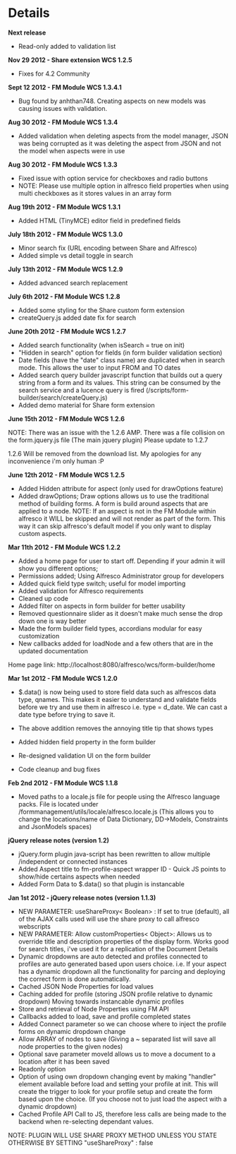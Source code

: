 # Details #

**Next release**
  * Read-only added to validation list

**Nov 29 2012 - Share extension WCS 1.2.5**
  * Fixes for 4.2 Community

**Sept 12 2012 - FM Module WCS 1.3.4.1**
  * Bug found by anhthan748. Creating aspects on new models was causing issues with validation.

**Aug 30 2012 - FM Module WCS 1.3.4**
  * Added validation when deleting aspects from the model manager, JSON was being corrupted as it was deleting the aspect from JSON and not the model when aspects were in use

**Aug 30 2012 - FM Module WCS 1.3.3**
  * Fixed issue with option service for checkboxes and radio buttons
  * NOTE: Please use multiple option in alfresco field properties when using multi checkboxes as it stores values in an array form

**Aug 19th 2012 - FM Module WCS 1.3.1**
  * Added HTML (TinyMCE) editor field in predefined fields

**July 18th 2012 - FM Module WCS 1.3.0**
  * Minor search fix (URL encoding between Share and Alfresco)
  * Added simple vs detail toggle in search

**July 13th 2012 - FM Module WCS 1.2.9**
  * Added advanced search replacement

**July 6th 2012 - FM Module WCS 1.2.8**
  * Added some styling for the Share custom form extension
  * createQuery.js added date fix for search

**June 20th 2012 - FM Module WCS 1.2.7**
  * Added search functionality (when isSearch = true on init)
  * "Hidden in search" option for fields (in form builder validation section)
  * Date fields (have the "date" class name) are duplicated when in search mode. This allows the user to input FROM and TO dates
  * Added search query builder javascript function that builds out a query string from a form and its values. This string can be consumed by the search service and a lucence query is fired (/scripts/form-builder/search/createQuery.js)
  * Added demo material for Share form extension

**June 15th 2012 - FM Module WCS 1.2.6**

NOTE: There was an issue with the 1.2.6 AMP. There was a file collision on the form.jquery.js file (The main jquery plugin) Please update to 1.2.7

1.2.6 Will be removed from the download list. My apologies for any inconvenience i'm only human :P

**June 12th 2012 - FM Module WCS 1.2.5**
  * Added Hidden attribute for aspect (only used for drawOptions feature)
  * Added drawOptions; Draw options allows us to use the traditional method of building forms. A form is build around aspects that are applied to a node. NOTE: If an aspect is not in the FM Module within alfresco it WILL be skipped and will not render as part of the form. This way it can skip alfresco's default model if you only want to display custom aspects.

**Mar 11th 2012 - FM Module WCS 1.2.2**
  * Added a home page for user to start off. Depending if your admin it will show you different options;
  * Permissions added; Using Alfresco Administrator group for developers
  * Added quick field type switch; useful for model importing
  * Added validation for Alfresco requirements
  * Cleaned up code
  * Added filter on aspects in form builder for better usability
  * Removed questionnaire slider as it doesn't make much sense the drop down one is way better
  * Made the form builder field types, accordians modular for easy customization
  * New callbacks added for loadNode and a few others that are in the updated documentation

Home page link: http://localhost:8080/alfresco/wcs/form-builder/home

**Mar 1st 2012 - FM Module WCS 1.2.0**

  * $.data() is now being used to store field data such as alfrescos data type, qnames. This makes it easier to understand and validate fields before we try and use them in alfresco i.e. type = d\_date. We can cast a date type before trying to save it.

  * The above addition removes the annoying title tip that shows types
  * Added hidden field property in the form builder
  * Re-designed validation UI on the form builder
  * Code cleanup and bug fixes


**Feb 2nd 2012 - FM Module WCS 1.1.8**

  * Moved paths to a locale.js file for people using the Alfresco language packs. File is located under /formmanagement/utils/locale/alfresco.locale.js (This allows you to change the locations/name of Data Dictionary, DD->Models, Constraints and JsonModels spaces)

**jQuery release notes (version 1.2)**

  * jQuery.form plugin java-script has been rewritten to allow multiple /independent or connected instances
  * Added Aspect title to fm-profile-aspect wrapper ID - Quick JS points to show/hide certains aspects when needed
  * Added Form Data to $.data() so that plugin is instancable

**Jan 1st 2012 - jQuery release notes (version 1.1.3)**

  * NEW PARAMETER: useShareProxy< Boolean> : If set to true (default), all of the AJAX calls used will use the share proxy to call alfresco webscripts
  * NEW PARAMETER: Allow customProperties< Object>: Allows us to override title and description properties of the display form. Works good for search titles, i've used it for a replication of the Document Details
  * Dynamic dropdowns are auto detected and profiles connected to profiles are auto generated based upon users choice. i.e. If your aspect has a dynamic dropdown all the functionality for parcing and deploying the correct form is done automatically.
  * Cached JSON Node Properties for load values
  * Caching added for profile (storing JSON profile relative to dynamic dropdown) Moving towards instancable dynamic profiles
  * Store and retrieval of Node Properties using FM API
  * Callbacks added to load, save and profile completed states
  * Added Connect parameter so we can choose where to inject the profile forms on dynamic dropdown change
  * Allow ARRAY of nodes to save (Giving a ~ separated list will save all node properties to the given nodes)
  * Optional save parameter moveId<Alfresco Space UID> allows us to move a document to a location after it has been saved
  * Readonly option
  * Option of using own dropdown changing event by making "handler" element available before load and setting your profile at init. This will create the trigger to look for your profile setup and create the form based upon the choice. (If you choose not to just load the aspect with a dynamic dropdown)
  * Cached Profile API Call to JS, therefore less calls are being made to the backend when re-selecting dependant values.

NOTE: PLUGIN WILL USE SHARE PROXY METHOD UNLESS YOU STATE OTHERWISE BY SETTING "useShareProxy" : false